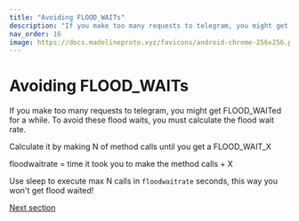 ```yaml
---
title: "Avoiding FLOOD_WAITs"
description: "If you make too many requests to telegram, you might get FLOOD_WAITed for a while. To avoid these flood waits, you must calculate the flood wait rate.  "
nav_order: 16
image: https://docs.madelineproto.xyz/favicons/android-chrome-256x256.png
---
```

# Avoiding FLOOD_WAITs

If you make too many requests to telegram, you might get FLOOD_WAITed for a while. To avoid these flood waits, you must calculate the flood wait rate.  

Calculate it by making N of method calls until you get a FLOOD_WAIT_X   
 
floodwaitrate = time it took you to make the method calls + X

Use sleep to execute max N calls in `floodwaitrate` seconds, this way you won't get flood waited!

<a href="https://docs.madelineproto.xyz/docs/LOGGING.html">Next section</a>